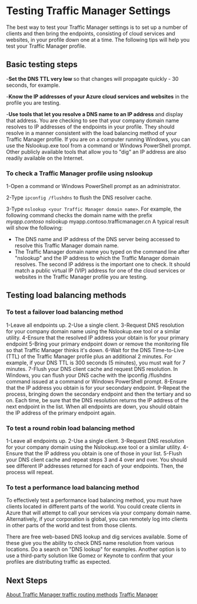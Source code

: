 <properties
   pageTitle="Testing your Traffic Manager settings"
   description="This article will help you test your Traffic Manager settings."
   services="traffic-manager"
   documentationCenter="na"
   authors="joaoma"
   manager="adinah"
   editor="tysonn" />
<tags
	ms.service="traffic-manager"
	ms.date="12/01/2015"
	wacn.date=""/>

# Testing Traffic Manager Settings

The best way to test your Traffic Manager settings is to set up a number of clients and then bring the endpoints, consisting of cloud services and websites, in your profile down one at a time. The following tips will help you test your Traffic Manager profile.

## Basic testing steps

-**Set the DNS TTL very low** so that changes will propagate quickly - 30 seconds, for example.

-**Know the IP addresses of your Azure cloud services and websites** in the profile you are testing.

-**Use tools that let you resolve a DNS name to an IP address** and display that address. You are checking to see that your company domain name resolves to IP addresses of the endpoints in your profile. They should resolve in a manner consistent with the load balancing method of your Traffic Manager profile. If you are on a computer running Windows, you can use the Nslookup.exe tool from a command or Windows PowerShell prompt. Other publicly available tools that allow you to "dig" an IP address are also readily available on the Internet.

### To check a Traffic Manager profile using nslookup

1-Open a command or Windows PowerShell prompt as an administrator.

2-Type `ipconfig /flushdns` to flush the DNS resolver cache.

3-Type `nslookup <your Traffic Manager domain name>`. For example, the following command checks the domain name with the prefix *myapp.contoso*
    nslookup myapp.contoso.trafficmanager.cn
A typical result will show the following:
- The DNS name and IP address of the DNS server being accessed to resolve this Traffic Manager domain name.
- The Traffic Manager domain name you typed on the command line after "nslookup" and the IP address to which the Traffic Manager domain resolves. The second IP address is the important one to check. It should match a public virtual IP (VIP) address for one of the cloud services or websites in the Traffic Manager profile you are testing.

## Testing load balancing methods


### To test a failover load balancing method

1-Leave all endpoints up.
2-Use a single client.
3-Request DNS resolution for your company domain name using the Nslookup.exe tool or a similar utility.
4-Ensure that the resolved IP address your obtain is for your primary endpoint
5-Bring your primary endpoint down or remove the monitoring file so that Traffic Manager thinks it's down.
6-Wait for the DNS Time-to-Live (TTL) of the Traffic Manager profile plus an additional 2 minutes. For example, if your DNS TTL is 300 seconds (5 minutes), you must wait for 7 minutes.
7-Flush your DNS client cache and request DNS resolution. In Windows, you can flush your DNS cache with the ipconfig /flushdns command issued at a command or Windows PowerShell prompt.
8-Ensure that the IP address you obtain is for your secondary endpoint.
9-Repeat the process, bringing down the secondary endpoint and then the tertiary and so on. Each time, be sure that the DNS resolution returns the IP address of the next endpoint in the list. When all endpoints are down, you should obtain the IP address of the primary endpoint again.

### To test a round robin load balancing method

1-Leave all endpoints up.
2-Use a single client.
3-Request DNS resolution for your company domain using the Nslookup.exe tool or a similar utility.
4-Ensure that the IP address you obtain is one of those in your list.
5-Flush your DNS client cache and repeat steps 3 and 4 over and over. You should see different IP addresses returned for each of your endpoints. Then, the process will repeat.

### To test a performance load balancing method

To effectively test a performance load balancing method, you must have clients located in different parts of the world. You could create clients in Azure that will attempt to call your services via your company domain name. Alternatively, if your corporation is global, you can remotely log into clients in other parts of the world and test from those clients.

There are free web-based DNS lookup and dig services available. Some of these give you the ability to check DNS name resolution from various locations. Do a search on "DNS lookup" for examples. Another option is to use a third-party solution like Gomez or Keynote to confirm that your profiles are distributing traffic as expected.

## Next Steps

[About Traffic Manager traffic routing methods](/documentation/articles/about-traffic-manager-balancing-methods)
[Traffic Manager](/documentation/articles/traffic-manager)
 
